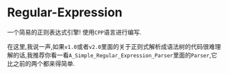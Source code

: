 # Regular-Expression
一个简易的正则表达式引擎!
使用`CPP`语言进行编写.



在这里,我说一声,如果`v1.0`或者`v2.0`里面的关于正则式解析成语法树的代码很难理解的话,我推荐你看一看`A_Simple_Regular_Expression_Parser`里面的`Parser`,它比之前的两个都来得简单.